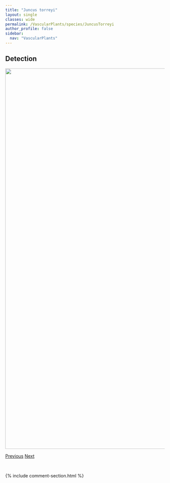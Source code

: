 ```yaml
---
title: "Juncus torreyi"
layout: single
classes: wide
permalink: /VascularPlants/species/JuncusTorreyi
author_profile: false
sidebar:
  nav: "VascularPlants"
---
```


<h2>Detection</h2>

<a href="https://drive.google.com/uc?export=view&id=1G-cgcfD1vpCAjYWSxw5LqPwOLWwsUQgL">
<img src="https://drive.google.com/uc?export=view&id=1G-cgcfD1vpCAjYWSxw5LqPwOLWwsUQgL" height = "1200" width = "800">
</a>


<a href="/DevelopmentWebsite/VascularPlants/species/JuncusTenuis" class="pagination--pager" title="Slender Rush">Previous</a> <a href="/DevelopmentWebsite/VascularPlants/species/JuncusTriglumis" class="pagination--pager" title="Juncus triglumis">Next</a>

<p>&nbsp;</p>

{% include comment-section.html %}
